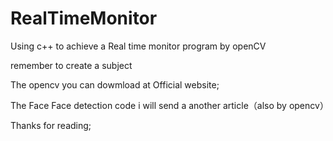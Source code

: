 # RealTimeMonitor
Using c++ to achieve a Real time monitor program by openCV


remember to create  a subject 

The opencv you can dowmload at Official website;

The Face Face detection code i will send a another article（also by opencv）

Thanks for reading;
